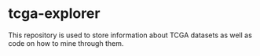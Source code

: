 # tcga-explorer
This repository is used to store information about TCGA datasets as well as code on how to mine through them.
